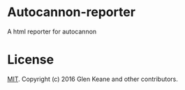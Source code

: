 # Autocannon-reporter

A html reporter for autocannon

# License

[MIT](./LICENSE). Copyright (c) 2016 Glen Keane and other contributors.
